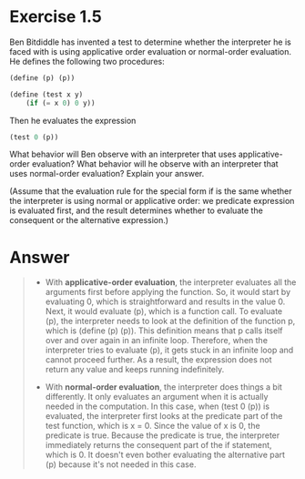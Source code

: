 # Exercise 1.5

Ben Bitdiddle has invented a test to determine whether the interpreter he is faced with is using applicative order evaluation or normal-order evaluation. He defines the following two procedures:
```scheme
(define (p) (p))

(define (test x y)
    (if (= x 0) 0 y))
```

Then he evaluates the expression
``` scheme
(test 0 (p))
```

What behavior will Ben observe with an interpreter that uses applicative-order evaluation? What behavior will he observe with an interpreter that uses normal-order evaluation? Explain your answer. 

(Assume that the evaluation rule for the special form if is the same whether the interpreter is using normal or applicative order: we predicate expression is evaluated first, and the result determines whether to evaluate the consequent or the alternative expression.)

# Answer

> - With **applicative-order evaluation**, the interpreter evaluates all the arguments first before applying the function. So, it would start by evaluating 0, which is straightforward and results in the value 0.
Next, it would evaluate (p), which is a function call. To evaluate (p), the interpreter needs to look at the definition of the function p, which is (define (p) (p)). This definition means that p calls itself over and over again in an infinite loop. Therefore, when the interpreter tries to evaluate (p), it gets stuck in an infinite loop and cannot proceed further. As a result, the expression does not return any value and keeps running indefinitely.
>
> - With **normal-order evaluation**, the interpreter does things a bit differently. It only evaluates an argument when it is actually needed in the computation.
In this case, when (test 0 (p)) is evaluated, the interpreter first looks at the predicate part of the test function, which is x = 0. Since the value of x is 0, the predicate is true.
Because the predicate is true, the interpreter immediately returns the consequent part of the if statement, which is 0. It doesn't even bother evaluating the alternative part (p) because it's not needed in this case.